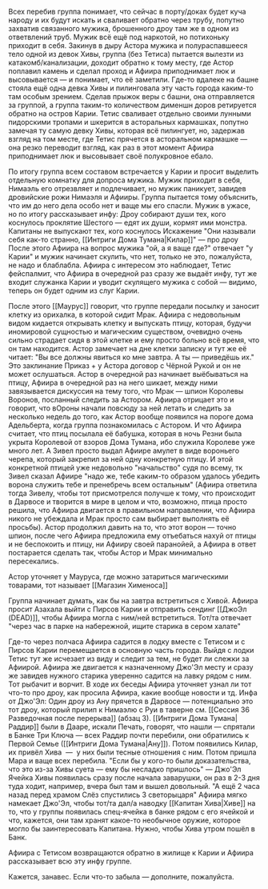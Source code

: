 Всех перебив группа понимает, что сейчас в порту/доках будет куча народу и их будут искать и сваливает обратно через трубу, попутно захватив связанного мужика, брошенного дроу там же в одном из ответвлений труб. Мужик всё ещё под наркотой, но потихоньку приходит в себя. Закинув в дыру Астора мужика и полураспавшееся тело одной из девок Хивы, группа (без Тетиса) пытается вылезти из катакомб/канализации, доходит обратно к тому месту, где Астор поплавил камень и сделал проход и Афиира приподнимает люк и высовывается — и понимает, что её заметили. Где-то вдалеке на башне стояла ещё одна девка Хивы и пилинговала эту часть города каким-то там особым зрением. Сделав прыжок веры с башни, она отправляется за группой, а группа таким-то количеством дименшн доров ретируется обратно на остров Карии.
Тетис сваливает отдельно своими лунными пидорскими тропами и шкерится в асторальных кармашках, попутно замечая ту самую девку Хивы, которая всё пилингует, но, задержав взгляд на том месте, где Тетис прячется в асторальном кармашке — она резко переводит взгляд, как раз в этот момент Афиира приподнимает люк и высовывает своё полукровное ебало.

По итогу группа всем составом встречается у Карии и просит выделить отдельную комнатку для допроса мужика. Мужик приходит в себя, Нимаэль его отрезвляет и подлечивает, но мужик паникует, завидев дровийские рожи Нимаэля и Афииры. Группа пытается тому объяснить, что им до него дела особо нет и ваще мы его спасли. Мужик в ужасе, но по итогу рассказывает инфу:
Дроу собирают души тех, кого коснулось проклятие Шестого — едят их души, кормят ими монстра.
Капитаны не выпускают тех, кого коснулось Искажение
"Они называли себя как-то странно, [[Интриги Дома Тумана|Килар]]" — про дроу
После этого Афиира на вопрос мужика "ой, а я ваще где?" отвечает "у Карии" и мужик начинает скулить, что нет, только не это, пожалуйста, не надо и блаблабла. Афиира с интересом это наблюдает, Тетис фейспалмит, что Афиира в очередной раз сразу же выдаёт инфу, тут же входит служанка Карии и уводит скулящего мужика с собой — видимо, теперь он будет одним из слуг Карии.

После этого [[Маурус]] говорит, что группе передали посылку и заносит клетку из орихалка, в которой сидит Мрак. Афиира с недовольным видом кидается открывать клетку и выпускать птицу, которая, будучи иномировой сущностью и магическим существом, очевидно очень сильно страдает сидя в этой клетке и ему просто больно всё время, что он там находится. Астор замечает на дне клетки записку и тут же её читает:
"Вы все должны явиться ко мне завтра. А ты — приведёшь их."
Это заклинание Приказ + у Астора договор с Чёрной Рукой и он не может ослушаться. 
Астор в очередной раз начинает выёбываться на птицу, Афиира в очередной раз на него шикает, между ними завязывается дискуссия на тему того, что Мрак — шпион Королевы Воронов, посланный следить за Астором. Афиира отрицает это и говорит, что вОроны начали повсюду за ней летать и следить за несколько недель до того, как Астор вообще появился на пороге дома Адельберта, когда группа познакомилась с Астором. И что Афиира считает, что птиц посылала её бабушка, которая в ночь Резни была укрыта Королевой от взоров Дома Тумана, ибо служила Королеве уже много лет. А Зивел просто выдал Афиире амулет в виде вороньего черепа, который закрепил за ней одну конкретную птицу. И этой конкретной птицей уже недовольно "начальство" судя по всему, тк Зивел сказал Афиире "надо же, тебе каким-то образом удалось убедить ворона служить тебе и пренебречь всем остальным" (Афиира ответила тогда Зивелу, чтобы тот присмотрелся получше к тому, что происходит в Дарвосе и творится в мире в целом и что, возможно, птица просто решила, что Афиира двигается в правильном направлении, что Афиира никого не убеждала и Мрак просто сам выбирает выполнять её просьбы). Астор продолжил давить на то, что этот ворон — точно шпион, после чего Афиира предложила ему отъебаться нахуй от птицы и не беспокоить и птицу, ни Афииру своей паранойей, а Афиира в ответ постарается сделать так, чтобы Астор и Мрак минимально пересекались. 

Астор уточняет у Мауруса, где можно затариться магическими товарами, тот называет [[Магазин Хименоса]] 

Группа начинает думать, как бы на завтра встретиться с Хивой. Афиира просит Азахала выйти с Пирсов Карии и отправить сендинг [[ДжоЭл (DEAD)]], чтобы Афиира могла с ним/ней встретиться. Тот/та отвечает "через час в парке на набережной, ищите старика в сером халате"

Где-то через полчаса Афиира садится в лодку вместе с Тетисом и с Пирсов Карии перемещается в основную часть города. Выйдя с лодки Тетис тут же исчезает из виду и следит за тем, не будет ли слежки за Афиирой.
Афиира же двигается к назначенному Джо'Эл месту и сразу же завидев нужного старика уверенно садится на лавку рядом с ним. Тот рыбачит и ворчит. В ходе их беседы Афиира уточняет узнал ли тот что-то про дроу, как просила Афиира, какие вообще новости и тд. Инфа от Джо'Эл:
Один дроу из Ану прячется в Дарвосе — потенциально это тот дроу, который прилип к Нимаэлю с Руи в таверне см. [[Сессия 36 Разведочная после перерыва]] (абзац 3).
[[Интриги Дома Тумана|Раддир]] были в Дааре, искали Печать, говорят, что нашли — спрятали в Банке Три Ключа — всех Раддир почти перебили, они обратились к Первой Семье ([[Интриги Дома Тумана|Ану]]). Потом появились Килар, их привёл Хива  —  у них были тесные отношения с ним. Потом пришла Мара и ваще всех перебила.
"Если бы у кого-то были доказательства, что это из-за Хивы суета — ему бы несладко пришлось" — Джо'Эл
Ячейка Хивы появилась сразу после начала заварушки, он раз в 2-3 дня туда ходит, например, вчера был там и вышел довольный.
"А ещё 2 часа назад перед храмом Слёз спустились 3 светорыцаря"
Афиира мягко намекает Джо'Эл, чтобы тот/та дал/а наводку [[Капитан Хива|Хиве]] на то, что у группы появилась спец-ячейка в банке рядом с его ячейкой и что, кажется, они там хранят какое-то необычное оружие, которое могло бы заинтересовать Капитана. Нужно, чтобы Хива утром пошёл в Банк.

Афиира с Тетисом возвращаются обратно в жилище к Карии и Афиира рассказывает всю эту инфу группе. 


Кажется, занавес. Если что-то забыла — дополните, пожалуйста.